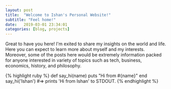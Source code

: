 ```yaml
---
layout: post
title:  "Welcome to Ishan's Personal Website!"
subtitle: "Feel home!"
date:   2019-03-01 23:34:01
categories: [blog, projects]
---
```

Great to have you here! I'm exited to share my insights on the world and life. Here you can expect to learn more about myself and my interests. Moreover, some of the posts here would be extremely information packed for anyone interested in variety of topics such as tech, business, economics, history, and philosophy.  

{% highlight ruby %}
def say_hi(name)
  puts "Hi from #{name}"
end
say_hi('Ishan')
#=> prints 'Hi from Ishan' to STDOUT.
{% endhighlight %}
